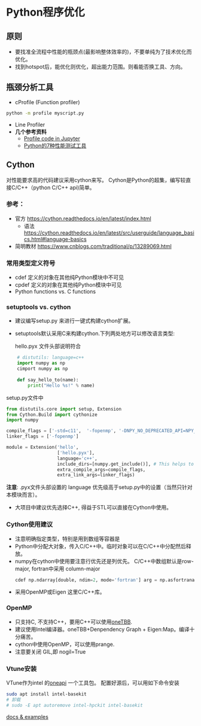 # Python程序优化
## 原则
* 要找准全流程中性能的瓶颈点(最影响整体效率的)，不要单纯为了技术优化而优化。
* 找到hotspot后，能优化则优化，超出能力范围。则看能否换工具、方向。

## 瓶颈分析工具
* cProfile (Function profiler)
```bash
python -m profile myscript.py
```
* Line Profiler 
* __几个参考资料__
  * [Profile code in Jupyter](https://mortada.net/easily-profile-python-code-in-jupyter.html)
  * [Python的7种性能测试工具](https://blog.csdn.net/xiemanr/article/details/72763234)

## Cython
对性能要求高的代码建议采用cython来写。
Cython是Python的超集，编写较直接C/C++（python C/C++ api)简单。

### 参考：
* 官方 https://cython.readthedocs.io/en/latest/index.html
  * 语法 https://cython.readthedocs.io/en/latest/src/userguide/language_basics.html#language-basics
* 简明教材 https://www.cnblogs.com/traditional/p/13289069.html

### 常用类型定义符号
* cdef 定义的对象在其他纯Python模块中不可见
* cpdef 定义的对象在其他纯Python模块中可见
* Python functions vs. C functions

### setuptools vs. cython
* 建议编写setup.py 来进行一键式构建cython扩展。
* setuptools默认采用C来构建cython.下列两处地方可以修改语言类型:
  
  hello.pyx 文件头部说明符合
```python
    # distutils: language=c++
    import numpy as np
    cimport numpy as np
    
    def say_hello_to(name):
        print("Hello %s!" % name)
```
setup.py文件中
```python
from distutils.core import setup, Extension
from Cython.Build import cythonize
import numpy

compile_flags = ['-std=c11',  '-fopenmp', '-DNPY_NO_DEPRECATED_API=NPY_1_7_API_VERSION']
linker_flags = ['-fopenmp']

module = Extension('hello',
                   ['hello.pyx'],
                   language='c++',
                   include_dirs=[numpy.get_include()], # This helps to create numpy
                   extra_compile_args=compile_flags,
                   extra_link_args=linker_flags)

```
__注意__: .pyx文件头部设置的 language 优先级高于setup.py中的设置（当然只针对本模块而言）。
  
* 大项目中建议优先选择C++, 得益于STL可以直接在Cython中使用。

### Cython使用建议
* 注意明确指定类型，特别是用到数组等容器是
* Python中分配大对象，传入C/C++中。临时对象可以在C/C++中分配然后释放。
* numpy在cython中使用要注意行优先还是列优先。
  C/C++中数组默认是row-major, fortran中采用 column-major
  ```python
  cdef np.ndarray[double, ndim=2, mode='fortran'] arg = np.asfortranarray(matrix, dtype=np.float64)
  ```
* 采用OpenMP或Eigen 这里C/C++库。

### OpenMP
* 只支持C, 不支持C++，要用C++可以使用[oneTBB](https://software.intel.com/content/www/us/en/develop/tools/oneapi/components/onetbb.html).
* 建议使用Intel编译器。oneTBB+Denpendency Graph + Eigen:Map。编译十分痛苦。
* cython中使用OpenMP，可以使用prange.
* 注意要关闭 GIL,即  nogil=True

### Vtune安装
VTune作为intel 的[oneapi](https://software.intel.com/content/www/us/en/develop/articles/installing-intel-oneapi-toolkits-via-apt.html)
一个工具包。
配置好源后，可以用如下命令安装
```bash
sudo apt install intel-basekit
# 卸载
# sudo -E apt autoremove intel-hpckit intel-basekit
```
[docs & examples](https://software.intel.com/content/www/us/en/develop/tools/oneapi/components/vtune-profiler.html)
